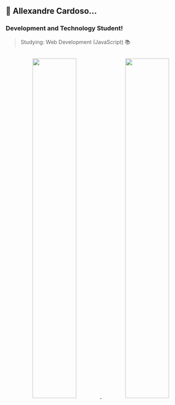 ## 👾 Allexandre Cardoso...

### Development and Technology Student!
> Studying: Web Development (JavaScript) 📚

##

<div  align="center">
  <a href="https://github.com/AlleCardos" target="_blank">
    <img width="48%" src="https://github-readme-stats.vercel.app/api?username=allecardos&show_icons=true&theme=buefy"/>
  </a>
  <a href="https://github.com/AlleCardos?tab=repositories" target="_blank">
    <img  width="48%" src="https://github-readme-stats.vercel.app/api/top-langs/?username=allecardos&layout=compact&theme=buefy"/>
  </a>
</div>

##

<!-- <div widht="100%">
  <img align="center" height="50px" src="https://cdn.jsdelivr.net/gh/devicons/devicon/icons/html5/html5-original.svg"/>
  <img align="center" height="50px" src="https://cdn.jsdelivr.net/gh/devicons/devicon/icons/css3/css3-original.svg"/>
  <img align="center" height="50px" src="https://cdn.jsdelivr.net/gh/devicons/devicon/icons/javascript/javascript-original.svg"/>
  <img align="center" height="50px" src="https://cdn.jsdelivr.net/gh/devicons/devicon/icons/c/c-original.svg" />
  <img align="center" height="50px" src="https://cdn.jsdelivr.net/gh/devicons/devicon/icons/mysql/mysql-original-wordmark.svg" />
  <img align="center" height="50px" src="https://cdn.jsdelivr.net/gh/devicons/devicon/icons/php/php-original.svg" />
</div> >
